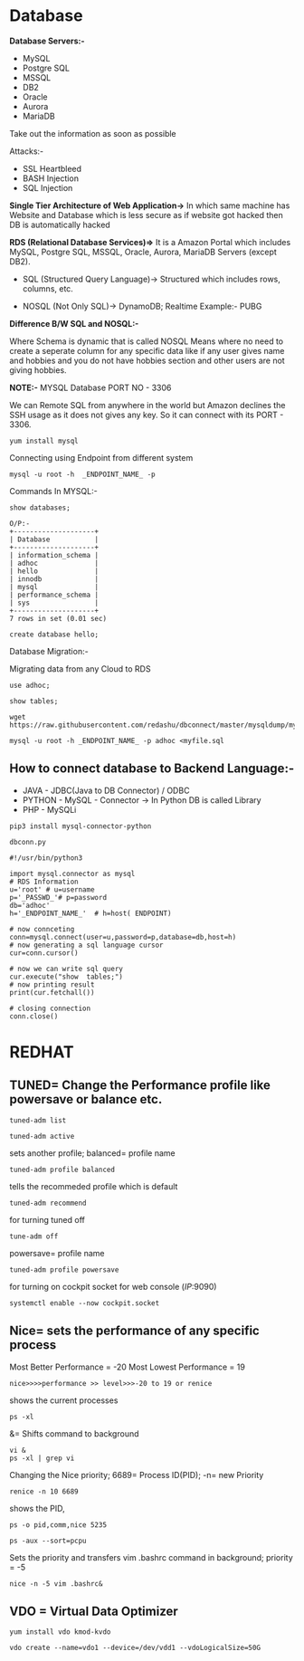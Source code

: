 # **Database**
**Database Servers:-**
* MySQL
* Postgre SQL
* MSSQL
* DB2
* Oracle 
* Aurora
* MariaDB

Take out the information as soon as possible


Attacks:-
* SSL Heartbleed
* BASH Injection
* SQL Injection

**Single Tier Architecture of Web Application->** In which same machine has Website and Database which is less secure as if website got hacked then DB is automatically hacked

**RDS (Relational Database Services)=>** It is a Amazon Portal which includes MySQL, Postgre SQL, MSSQL, Oracle, Aurora, MariaDB Servers (except DB2).

* SQL (Structured Query Language)-> Structured which includes rows, columns, etc.

* NOSQL (Not Only SQL)-> DynamoDB; Realtime Example:- PUBG

**Difference B/W SQL and NOSQL:-**

Where Schema is dynamic that is called NOSQL
Means where no need to create a seperate column for any specific data like if any user gives name and hobbies and you do not have hobbies section and other users are not giving hobbies.


**NOTE:-** MYSQL Database PORT NO - 3306

We can Remote SQL from anywhere in the world but Amazon declines the SSH usage as it does not gives any key. So it can connect with its PORT - 3306.

```
yum install mysql
```
Connecting using Endpoint from different system 
```
mysql -u root -h  _ENDPOINT_NAME_ -p
```
Commands In MYSQL:- 
```
show databases;

O/P:-
+--------------------+
| Database           |
+--------------------+
| information_schema |
| adhoc              |
| hello              |
| innodb             |
| mysql              |
| performance_schema |
| sys                |
+--------------------+
7 rows in set (0.01 sec)
```
```
create database hello;
```
Database Migration:-

Migrating data from any Cloud to RDS

```
use adhoc;
```
```
show tables;
```

```
wget https://raw.githubusercontent.com/redashu/dbconnect/master/mysqldump/myfile.sql
```
```
mysql -u root -h _ENDPOINT_NAME_ -p adhoc <myfile.sql
```

How to connect database to Backend Language:-
---
* JAVA - JDBC(Java to DB Connector) / ODBC
* PYTHON - MySQL - Connector -> In Python DB is called Library
* PHP - MySQLi

```
pip3 install mysql-connector-python
```

```dbconn.py```
```
#!/usr/bin/python3

import mysql.connector as mysql
# RDS Information
u='root' # u=username
p='_PASSWD_'# p=password
db='adhoc'
h='_ENDPOINT_NAME_'  # h=host( ENDPOINT)

# now connceting
conn=mysql.connect(user=u,password=p,database=db,host=h)
# now generating a sql language cursor
cur=conn.cursor()

# now we can write sql query
cur.execute("show  tables;")
# now printing result
print(cur.fetchall())

# closing connection
conn.close()
```
# **REDHAT**

## **TUNED=** Change the Performance profile like powersave or balance etc.

```
tuned-adm list
```
```
tuned-adm active
```
sets another profile; balanced= profile name
```
tuned-adm profile balanced
```
tells the recommeded profile which is default
```
tuned-adm recommend
```
for turning tuned off
```
tune-adm off
```
powersave= profile name
```
tuned-adm profile powersave
```
for turning on cockpit socket for web console (_IP_:9090)
```
systemctl enable --now cockpit.socket
```

## **Nice=** sets the performance of any specific process
Most Better Performance = -20
Most Lowest Performance = 19

```
nice>>>>performance >> level>>>-20 to 19 or renice
```
shows the current processes
```
ps -xl
```
&= Shifts command to background
```
vi &
ps -xl | grep vi
```
Changing the Nice priority; 6689= Process ID(PID); -n= new Priority
```
renice -n 10 6689
```
shows the PID, 
```
ps -o pid,comm,nice 5235
```
```
ps -aux --sort=pcpu
```
Sets the priority and transfers vim .bashrc command in background; priority = -5
```
nice -n -5 vim .bashrc&
```

## **VDO = Virtual Data Optimizer**

```
yum install vdo kmod-kvdo
```
```
vdo create --name=vdo1 --device=/dev/vdd1 --vdoLogicalSize=50G
```
